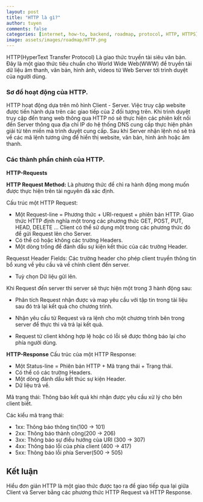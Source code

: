 ```yaml
---
layout: post
title: "HTTP là gì?"
author: tuyen
comments: false
categories: [internet, how-to, backend, roadmap, protocol, HTTP, HTTPS]
image: assets/images/roadmap/HTTP.png
---
```


HTTP(HyperText Transfer Protocol) Là giao thức truyền tải siêu văn bản. Đây là một giao thức tiêu chuẩn cho World Wide Web(WWW) để truyền tải dữ liệu âm thanh, văn bản, hình ảnh, videos từ Web Server tới trình duyệt của người dùng.

### Sơ đồ hoạt động của HTTP.

HTTP hoạt động dựa trên mô hình Client - Server. Việc truy cập website được tiến hành dựa trên các giao tiếp của 2 đối tượng trên. Khi trình duyệt truy cập đến trang web thông qua HTTP nó sẽ thực hiện các phiên kết nối đến Server thông qua địa chỉ IP do hệ thống DNS cung cấp thực hiện phân giải từ tên miền mà trình duyệt cung cấp. Sau khi Server nhận lệnh nó sẽ trả về các mã lệnh tương ứng để hiển thị website, văn bản, hình ảnh hoặc âm thanh.

### Các thành phần chính của HTTP.

**HTTP-Requests**

**HTTP Request Method:** Là phương thức để chỉ ra hành động mong muốn được thực hiện trên tài nguyên đã xác định.

Cấu trúc một HTTP Request:

- Một Request-line = Phương thức + URI-request + phiên bản HTTP. Giao thức HTTP định nghĩa một trong các phương thức GET, POST, PUT, HEAD, DELETE ... Client có thể sử dụng một trong các phương thức đó để gửi Request lên cho Server.
- Có thể có hoặc không các trường Headers.
- Một dòng trống để đánh dấu sự kiện kết thúc của các trường Header.

Requesst Header Fields: Các trường header cho phép client truyền thông tin bổ xung về yêu cầu và về chính client đến server.

- Tuỳ chọn Dữ liệu gửi lên.

Khi Request đến server thì server sẽ thực hiện một trong 3 hành động sau:

- Phân tích Request nhận được và map yêu cầu với tập tin trong tài liệu sau đó trả lại kết quả cho chương trình.

- Nhận yêu cầu từ Request và ra lệnh cho một chương trình bên trong server để thực thi và trả lại kết quả.

- Request từ client không hợp lệ hoặc có lỗi sẽ được thông báo lại cho phía người dùng.

**HTTP-Response**
Cấu trúc của một HTTP Response:
- Một Status-line = Phiên bản HTTP + Mã trạng thái + Trạng thái.
- Có thể có các trường Headers.
- Một dòng đánh dấu kết thúc sự kiện Header.
- Dữ liệu trả về.

Mã trạng thái: Thông báo kết quả khi nhận được yêu cầu xử lý cho bên client biết.

Các kiểu mã trạng thái:
- 1xx: Thông báo thông tin(100 -> 101)
- 2xx: Thông báo thành công(200 -> 206)
- 3xx: Thông báo sự điều hướng của URI (300 -> 307)
- 4xx: Thông báo lỗi của phía client (400 -> 417)
- 5xx: Thông báo lỗi phía Server(500 -> 505)

## Kết luận
Hiểu đơn giản HTTP là một giao thức được tạo ra để giao tiếp qua lại giữa Client và Server bằng các phương thức HTTP Request và HTTP Response.